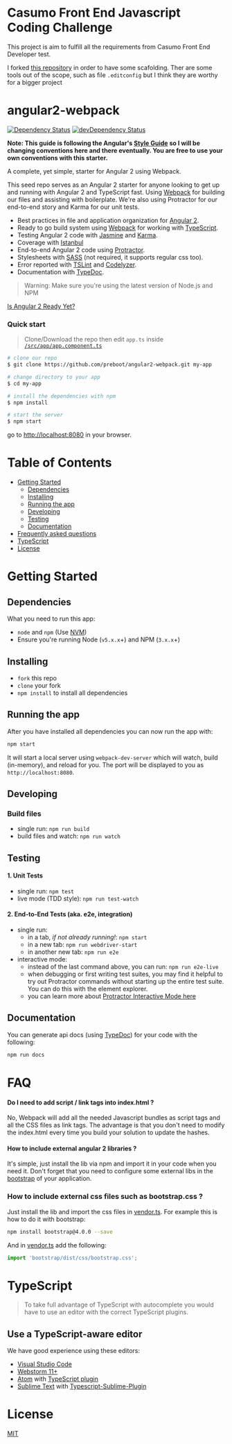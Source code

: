 # Casumo Front End Javascript Coding Challenge

This project is aim to fulfill all the requirements from Casumo Front End Developer test. 

I forked  [this repository](https://github.com/preboot/angular2-webpack) in order to have some scafolding. Ther are some tools out of the scope, such as file `.editconfig` but I think they are worthy for a bigger project

# angular2-webpack

[![Dependency Status](https://david-dm.org/preboot/angular2-webpack/status.svg)](https://david-dm.org/preboot/angular2-webpack#info=dependencies) [![devDependency Status](https://david-dm.org/preboot/angular2-webpack/dev-status.svg)](https://david-dm.org/preboot/angular2-webpack#info=devDependencies)

**Note: This guide is following the Angular's [Style Guide](http://angular.io/styleguide) so I will be changing conventions here and there eventually. You are free to use your own conventions with this starter.**

A complete, yet simple, starter for Angular 2 using Webpack.

This seed repo serves as an Angular 2 starter for anyone looking to get up and running with Angular 2 and TypeScript fast. Using [Webpack](http://webpack.github.io/) for building our files and assisting with boilerplate. We're also using Protractor for our end-to-end story and Karma for our unit tests.
* Best practices in file and application organization for [Angular 2](https://angular.io/).
* Ready to go build system using [Webpack](https://webpack.github.io/docs/) for working with [TypeScript](http://www.typescriptlang.org/).
* Testing Angular 2 code with [Jasmine](http://jasmine.github.io/) and [Karma](http://karma-runner.github.io/).
* Coverage with [Istanbul](https://github.com/gotwarlost/istanbul)
* End-to-end Angular 2 code using [Protractor](https://angular.github.io/protractor/).
* Stylesheets with [SASS](http://sass-lang.com/) (not required, it supports regular css too).
* Error reported with [TSLint](http://palantir.github.io/tslint/) and [Codelyzer](https://github.com/mgechev/codelyzer).
* Documentation with [TypeDoc](http://typedoc.io/).

>Warning: Make sure you're using the latest version of Node.js and NPM

[Is Angular 2 Ready Yet?](http://splintercode.github.io/is-angular-2-ready/)

### Quick start

> Clone/Download the repo then edit `app.ts` inside [`/src/app/app.component.ts`](/src/app/app.component.ts)

```bash
# clone our repo
$ git clone https://github.com/preboot/angular2-webpack.git my-app

# change directory to your app
$ cd my-app

# install the dependencies with npm
$ npm install

# start the server
$ npm start
```
go to [http://localhost:8080](http://localhost:8080) in your browser.

# Table of Contents

* [Getting Started](#getting-started)
    * [Dependencies](#dependencies)
    * [Installing](#installing)
    * [Running the app](#running-the-app)
    * [Developing](#developing)
    * [Testing](#testing)
    * [Documentation](#documentation)
* [Frequently asked questions](#faq)
* [TypeScript](#typescript)
* [License](#license)

# Getting Started

## Dependencies

What you need to run this app:
* `node` and `npm` (Use [NVM](https://github.com/creationix/nvm))
* Ensure you're running Node (`v5.x.x`+) and NPM (`3.x.x`+)

## Installing

* `fork` this repo
* `clone` your fork
* `npm install` to install all dependencies

## Running the app

After you have installed all dependencies you can now run the app with:

```bash
npm start
```

It will start a local server using `webpack-dev-server` which will watch, build (in-memory), and reload for you. The port will be displayed to you as `http://localhost:8080`.

## Developing

### Build files

* single run: `npm run build`
* build files and watch: `npm run watch`

## Testing

#### 1. Unit Tests

* single run: `npm test`
* live mode (TDD style): `npm run test-watch`

#### 2. End-to-End Tests (aka. e2e, integration)

* single run:
  * in a tab, *if not already running!*: `npm start`
  * in a new tab: `npm run webdriver-start`
  * in another new tab: `npm run e2e`
* interactive mode:
  * instead of the last command above, you can run: `npm run e2e-live`
  * when debugging or first writing test suites, you may find it helpful to try out Protractor commands without starting up the entire test suite. You can do this with the element explorer.
  * you can learn more about [Protractor Interactive Mode here](https://github.com/angular/protractor/blob/master/docs/debugging.md#testing-out-protractor-interactively)

## Documentation

You can generate api docs (using [TypeDoc](http://typedoc.io/)) for your code with the following:
```bash
npm run docs
```

# FAQ

#### Do I need to add script / link tags into index.html ?

No, Webpack will add all the needed Javascript bundles as script tags and all the CSS files as link tags. The advantage is that you don't need to modify the index.html every time you build your solution to update the hashes.

#### How to include external angular 2 libraries ?

It's simple, just install the lib via npm and import it in your code when you need it. Don't forget that you need to configure some external libs in the [bootstrap](https://github.com/preboot/angular2-webpack/blob/master/src/main.ts) of your application.

### How to include external css files such as bootstrap.css ?

Just install the lib and import the css files in [vendor.ts](https://github.com/preboot/angular2-webpack/blob/master/src/vendor.ts). For example this is how to do it with bootstrap:

```sh
npm install bootstrap@4.0.0 --save
```

And in [vendor.ts](https://github.com/preboot/angular2-webpack/blob/master/src/vendor.ts) add the following:

```ts
import 'bootstrap/dist/css/bootstrap.css';
```

# TypeScript

> To take full advantage of TypeScript with autocomplete you would have to use an editor with the correct TypeScript plugins.

## Use a TypeScript-aware editor

We have good experience using these editors:

* [Visual Studio Code](https://code.visualstudio.com/)
* [Webstorm 11+](https://www.jetbrains.com/webstorm/download/)
* [Atom](https://atom.io/) with [TypeScript plugin](https://atom.io/packages/atom-typescript)
* [Sublime Text](http://www.sublimetext.com/3) with [Typescript-Sublime-Plugin](https://github.com/Microsoft/Typescript-Sublime-plugin#installation)

# License

[MIT](/LICENSE)
